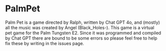 # PalmPet
Palm Pet is a game directed by Ralph, written by Chat GPT 4o, and (mostly) all the music was created by Angel (Black_Holes-). This game is a virtual pet game for the Palm Tungsten E2. Since it was programmed and compiled by Chat GPT there are bound to be some errors so please feel free to help fix these by writing in the issues page.
